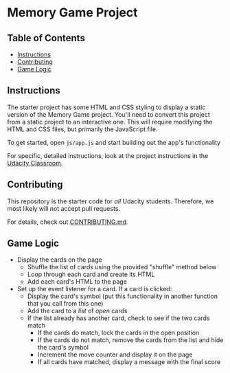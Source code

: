 # Memory Game Project

## Table of Contents

* [Instructions](#instructions)
* [Contributing](#contributing)
* [Game Logic](#GameLogic)

## Instructions

The starter project has some HTML and CSS styling to display a static version of the Memory Game project. You'll need to convert this project from a static project to an interactive one. This will require modifying the HTML and CSS files, but primarily the JavaScript file.

To get started, open `js/app.js` and start building out the app's functionality

For specific, detailed instructions, look at the project instructions in the [Udacity Classroom](https://classroom.udacity.com/me).



## Contributing

This repository is the starter code for _all_ Udacity students. Therefore, we most likely will not accept pull requests.

For details, check out [CONTRIBUTING.md](CONTRIBUTING.md).


## Game Logic

 * Display the cards on the page
    *  Shuffle the list of cards using the provided "shuffle" method below
    *  Loop through each card and create its HTML
    *  Add each card's HTML to the page
 * Set up the event listener for a card. If a card is clicked:
   - Display the card's symbol (put this functionality in another function that you call from this one)
   - Add the card to a *list* of *open* cards
   - If the list already has another card, check to see if the two cards match
     + If the cards do match, lock the cards in the open position
     + If the cards do not match, remove the cards from the list and hide the card's symbol
     + Increment the move counter and display it on the page 
     + If all cards have matched, display a message with the final score